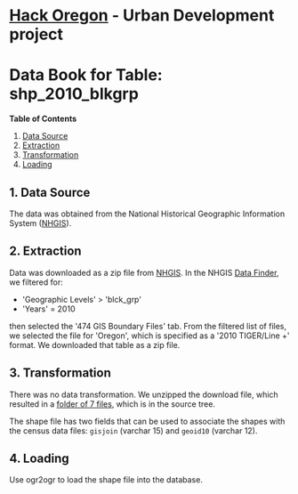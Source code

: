 # [Hack Oregon](http://www.hackoregon.org/) - Urban Development project
# Data Book for Table: shp\_2010\_blkgrp

**Table of Contents**

1. <a href="#datasource">Data Source</a><br>
2. <a href="#extraction">Extraction</a><br>
3. <a href="#transformation">Transformation</a><br>
4. <a href="#loading">Loading</a><br>

## <a name="datasource">1. Data Source</a>
The data was obtained from the National Historical Geographic Information System ([NHGIS](https://www.nhgis.org/)).

## <a name="extraction">2. Extraction</a>
Data was downloaded as a zip file from [NHGIS](https://www.nhgis.org/). In the NHGIS [Data Finder](https://data2.nhgis.org/main), we filtered for:

*  'Geographic Levels' > 'blck_grp'
*  'Years' = 2010

then selected the '474 GIS Boundary Files' tab. From the filtered list of files, we selected the file for 'Oregon', which is specified as a '2010 TIGER/Line +' format. We downloaded that table as a zip file.

## <a name="transformation">3. Transformation</a>
There was no data transformation. We unzipped the download file, which resulted in a [folder of 7 files](https://github.com/hackoregon/urbandev-etl/tree/master/postgresql/scripts/data-loaders/data/BlockGroups-2010-OR-shape/), which is in the source tree.

The shape file has two fields that can be used to associate the shapes with the census data files: <code>gisjoin</code> (varchar 15) and <code>geoid10</code> (varchar 12).

## <a name="loading">4. Loading</a>
Use ogr2ogr to load the shape file into the database.

